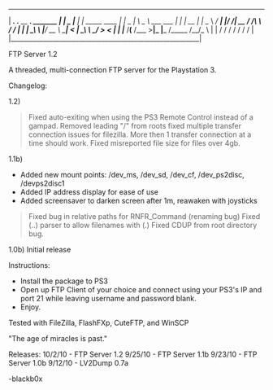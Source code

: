  __________________________________________________________
| ___.   .__                 __   ___.   _______           |
| \_ |__ |  | _____    ____ |  | _\_ |__ \   _  \ ___  ___ |
|  | __ \|  | \__  \ _/ ___\|  |/ /| __ \/  /_\  \\  \/  / |
|  | \_\ \  |__/ __ \\  \___|    < | \_\ \  \_/   \>    <  |
|  |___  /____(____  /\___  >__|_ \|___  /\_____  /__/\_ \ |
|      \/          \/     \/     \/    \/       \/      \/ |
|__________________________________________________________|


FTP Server 1.2

A threaded, multi-connection FTP server for the Playstation 3.

Changelog:

1.2)
> Fixed auto-exiting when using the PS3 Remote Control instead of a gampad.
> Removed leading "/" from roots
> fixed multiple transfer connection issues for filezilla. More then 1 transfer connection at a time should work.
> Fixed misreported file size for files over 4gb.


1.1b) 
+ Added new mount points: /dev_ms, /dev_sd, /dev_cf, /dev_ps2disc, /devps2disc1
+ Added IP address display for ease of use
+ Added screensaver to darken screen after 1m, reawaken with joysticks
> Fixed bug in relative paths for RNFR_Command (renaming bug)
> Fixed (..) parser to allow filenames with (.)
> Fixed CDUP from root directory bug.

1.0b)
Initial release

Instructions:

- Install the package to PS3
- Open up FTP Client of your choice and connect using your PS3's IP and port 21 while leaving username and password blank.
- Enjoy.

Tested with FileZilla, FlashFXp, CuteFTP, and WinSCP

"The age of miracles is past."

Releases:
10/2/10 - FTP Server 1.2
9/25/10 - FTP Server 1.1b
9/23/10 - FTP Server 1.0b
9/12/10 - LV2Dump 0.7a

-blackb0x
